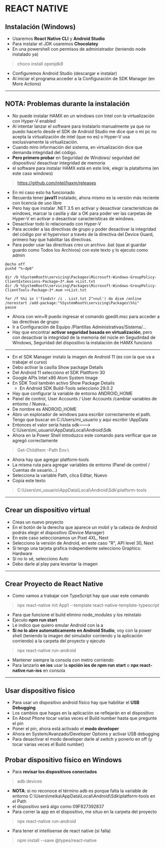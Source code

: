 # REACT NATIVE 

## Instalación (Windows)

- Usaremos **React Native CLI** y **Android Studio**
- Para instalar el JDK usaremos **Chocolatey**
- En una powershell con permisos de administrador (teniendo node instalado ya)

> choco install openjdk8

- Configuremos Android Studio (descargar e instalar)
- Al iniciar el programa acceder a la Configuración de SDK Manager (en More Actions)
-------

## NOTA: Problemas durante la instalación

- No puede instalar HAMX en un windows con Intel con la virtualización con Hyper-V enabled
- Al intentar lanzar el software para instalarlo manualmente ya que no puedo hacerlo desde el SDK de Android Studio me dice que o mi pc no acepta la virtualización de intel (que no es) o Hyper-V usa exclusivamente la virtualización.
- Cuando miro información del sistema, en virtualización dice que demanda integridad del código.
- **Pero primero probar** en Seguridad de Windows/ seguridad del dispositivo/ desactivar integridad de memoria
- el software para instalar HAMX está en este link, elegir la plataforma (en este caso windows)

> https://github.com/intel/haxm/releases

- En mi caso esto ha funcionado
- Recuerda tener **java11** instalado, ahora mismo es la versión más reciente con licencia de uso libre 
- Pero hay que instalar .NET 3.5 en activar y desactivar caracteristicas de windows, marcar la casilla y dar a OK para poder ver las carpetas de Hyper-V en activar o desactivar caracteristicas de windows.
- Desactivar todo lo relacionado con Hyper-V
- Para acceder a las directivas de grupo y poder desactivar la integridad del código por el hypervisor a través de la directiva del Device Guard, primero hay que habilitar las directivas.
- Para poder usar las directivas creo un archivo .bat (que al guardar guardo como Todos los Archivos) con este texto y lo ejecuto como admin

~~~
@echo off 
pushd "%~dp0" 

dir /b %SystemRoot%\servicing\Packages\Microsoft-Windows-GroupPolicy-ClientExtensions-Package~3*.mum >List.txt 
dir /b %SystemRoot%\servicing\Packages\Microsoft-Windows-GroupPolicy-ClientTools-Package~3*.mum >>List.txt 

for /f %%i in ('findstr /i . List.txt 2^>nul') do dism /online /norestart /add-package:"%SystemRoot%\servicing\Packages\%%i" 
pause
~~~

- Ahora con win+R puedo ingresar el comando gpedit.msc para acceder a las directivas de grupo
- Ir a Configuración de Equipo /Plantillas Administrativas/Sistema/...
- Hay que encontrar **activar seguridad basada en virtualización**, pero con desactivar la integridad de la memoria del núcle en Segudirdad de Windows, Seguridad del dispositivo la instalación de HAMX funcionó
-------

- En el SDK Manager instalo la imagen de Android 11 (es con la que va a trabajar el curso)
- Debo activar la casilla Show package Details
- Del Android 11 selecciono el SDK Plattform 30
- Google APIs Intel x86 Atom System Image
- En SDK Tool también activo Show Package Details
  -  En Android SDK Build-Tools selecciono  29.0.2
- Hay que configurar la variable de entorno ANDROID_HOME
- Panel de control, User Accounts / User Accounts /cambiar variables de entorno /  Nueva...
- De nombre es ANDROID_HOME
- Abro un explorador de windows para escribir correctamente el path. Tengo que buscar en C:/Users/mi_usuario   y aqui escribir \AppData
- Entonces el valor sería hasta sdk---> C:\Users\mi_usuario\AppData\Local\Android\Sdk
- Ahora en la Power Shell introduzco este comando para verificar que se agregó correctamente

> Get-ChildItem -Path Env:\

- Ahora hay que agregar platform-tools 
- La misma ruta para agregar variables de entorno (Panel de control / Cuentas de usuario...)
- Selecciona la variable Path, clica Editar, Nuevo
- Copia este texto

>C:\Users\mi_usuario\AppData\Local\Android\Sdk\platform-tools
------

## Crear un dispositivo virtual

- Creas un nuevo proyecto
- En el botón de la derecha que aparece un mobil y la cabeza de Android podrás elegir el dispositivo (Device Manager)
- En este caso seleccionamos un Pixel 4XL, Next
- Selecciono la versión de Android, en este caso "R", API level 30, Next
- Si tengo una tarjeta grafica independiente selecciono Graphics: Hardware
- Si no lo sé, selecciono Auto
- Debo darle al play para levantar la imagen
----

## Crear Proyecto de React Native

- Como vamos a trabajar con TypeScript hay que usar este comando

> npx react-native init App1 --template react-native-template-typescript

- Para que funcione el build elimino node_modules y los reinstalo
- Ejecuto **npm run start**
- Le indico que quiero emular Android con la a
- **Si no lo abre automaticamente en Android Studio**, voy con la power shell (teniendo la imagen del simulador corriendo y la aplicación corriendo) a la carpeta del proyecto y ejecuto

> npx react-native run-android 

- Mantener siempre la consola con metro corriendo
- Para lanzarlo **en ios** usar la **opción ios de npm run start** o **npx react-native run-ios** en consola
-----

## Usar dispositivo físico

- Para usar un dispositivo android físico hay que habilitar el **USB Debugging**
- Los cambios que hagas en la aplicación se reflejarán en el dispositivo
- En About Phone tocar varias veces el Build number hasta que pregunte el pin
- Poner el pin, ahora está activado el **modo developer**
- Ahora en System/Avanzado/Developer Options y activar USB debugging
- Para desactivar el modo developer darle al switch y ponerlo en off (y tocar varias veces el Build number)
  
## Probar dispositivo físico en Windows

- Para **revisar los dispositivos conectados**

> adb devices

- **NOTA**: si no reconoce el término adb es porque falta la variable de entorno C:\Users\meika\AppData\Local\Android\Sdk\platform-tools en el Path
- el dispositivo será algo como 09F827392837
- Para correr la app en el dispositivo, me situo en la carpeta del proyecto

> npx react-native run-android

- Para tener el intellisense de react native (si falla)

> npm install --save @types/react-native